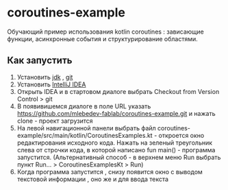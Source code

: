 # coroutines-example
Обучающий пример использования kotlin coroutines : зависающие функции,  асинхронные события и структурирование областями.

## Как запустить
1. Установить [jdk](https://www.oracle.com/technetwork/java/javase/downloads/jdk13-downloads-5672538.html) , [git](https://git-scm.com/downloads) 
2. Установить [IntelliJ IDEA](https://www.jetbrains.com/idea/download/)
3. Открыть IDEA и в стартовом диалоге выбрать Checkout from Version Control > git 
4. В появивишемся диалоге в поле URL указать https://github.com/mlebedev-fablab/coroutines-example.git и нажать clone - проект загрузится
5. На левой навигационной панели выбрать файл coroutines-example/src/main/kotlin/CoroutinesExamples.kt - откроется окно редактирования исходного кода.
Нажать на зеленый треугольник слева от строчки кода, в которой написано fun main() - программа запустится.
(Альтернативный способ - в верхнем меню Run выбрать пункт Run... > CoroutinesExamplesKt > Run)
6. Когда программа запустится , снизу появится окно с выводом текстовой информации , оно же и для ввода текста
